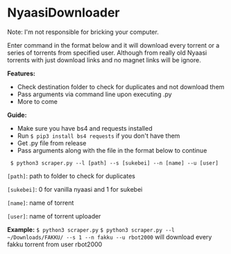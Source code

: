 # NyaasiDownloader 

Note: I'm not responsible for bricking your computer.

Enter command in the format below and it will download every torrent or a series of torrents from specified user. Although from really old Nyaasi torrents with just download links and no magnet links will be ignore. 


**Features:**
- Check destination folder to check for duplicates and not download them
- Pass arguments via command line upon executing .py
- More to come


**Guide:**
- Make sure you have bs4 and requests installed
- Run ` $ pip3 install bs4 requests ` if you don't have them
- Get .py file from release
- Pass arguments along with the file in the format below to continue

` $ python3 scraper.py --l [path] --s [sukebei] --n [name] --u [user]`

`[path]`: path to folder to check for duplicates

`[sukebei]`: 0 for vanilla nyaasi and 1 for sukebei

`[name]`: name of torrent

`[user]`: name of torrent uploader

**Example:**
`$ python3 scraper.py`
`$ python3 scraper.py --l ~/Downloads/FAKKU/ --s 1 --n fakku --u rbot2000`
will download every fakku torrent from user rbot2000
